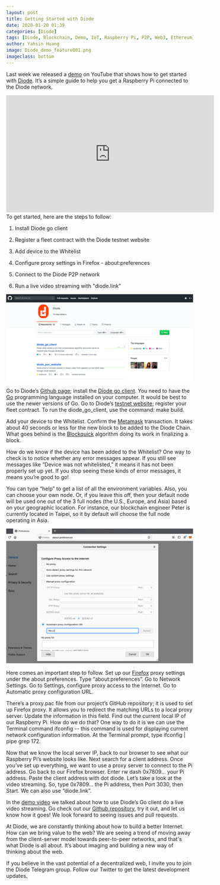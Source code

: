 ```yaml
---
layout: post
title: Getting Started with Diode
date: 2020-01-20 01:39
categories: [Diode]
tags: [Diode, Blockchain, Demo, IoT, Raspberry Pi, P2P, Web3, Ethereum]
author: Yahsin Huang
image: Diode_demo_feature001.png
imageclass: bottom
---
```


Last week we released a [demo](https://youtu.be/Zibg-6CClc4) on YouTube that shows how to get started with [Diode](https://github.com/diodechain). It’s a simple guide to help you get a Raspberry Pi connected to the Diode network.

<iframe width="560" height="315" src="https://www.youtube.com/embed/Zibg-6CClc4" frameborder="0" allow="accelerometer; autoplay; encrypted-media; gyroscope; picture-in-picture" allowfullscreen></iframe>

<br/>
To get started, here are the steps to follow:

1. Install Diode go client

2. Register a fleet contract with the Diode testnet website

3. Add device to the Whitelist

4. Configure proxy settings in Firefox - about:preferences

5. Connect to the Diode P2P network

6. Run a live video streaming with "diode.link"


![alt_text](/images/blog/Diode_demo_00.png "image_tooltip")

Go to Diode’s [Github page](https://github.com/diodechain); install the [Diode go client](https://github.com/diodechain/diode_go_client). You need to have the [Go](https://golang.org/) programming language installed on your computer. It would be best to use the newer versions of Go. Go to Diode’s [testnet website](https://diode.io/testnet/); register your fleet contract. To run the diode_go_client, use the command: make build.

Add your device to the Whitelist. Confirm the [Metamask](https://metamask.io/) transaction. It takes about 40 seconds or less for the new block to be added to the Diode Chain. What goes behind is the [Blockquick](https://eprint.iacr.org/2019/579.pdf) algorithm doing its work in finalizing a block.

How do we know if the device has been added to the Whitelist? One way to check is to notice whether any error messages appear. If you still see messages like “Device was not whitelisted,” it means it has not been properly set up yet. If you stop seeing these kinds of error messages, it means you’re good to go!

You can type “help” to get a list of all the environment variables. Also, you can choose your own node. Or, if you leave this off, then your default node will be used one out of the 3 full nodes (the U.S., Europe, and Asia) based on your geographic location. For instance, our blockchain engineer Peter is currently located in Taipei, so it by default will choose the full node operating in Asia.


![alt_text](/images/blog/Diode_demo_firefox.png "image_tooltip")

Here comes an important step to follow. Set up our [Firefox](https://www.mozilla.org/) proxy settings under the about preferences. Type “about:preferences”. Go to Network Settings. Go to Settings, configure proxy access to the Internet. Go to Automatic proxy configuration URL. 

There’s a proxy.pac file from our project’s GitHub repository; it is used to set up Firefox proxy. It allows you to redirect the matching URLs to a local proxy server. Update the information in this field. Find out the current local IP of our Raspberry Pi. How do we do that? One way to do it is we can use the Terminal command ifconfig -- this command is used for displaying current network configuration information. At the Terminal prompt, type ifconfig | pipe grep 172.

Now that we know the local server IP, back to our browser to see what our Raspberry Pi’s website looks like. Next search for a client address. Once you’ve set up everything, we want to use a proxy server to connect to the Pi address. Go back to our Firefox browser. Enter rw dash 0x7809… your Pi address. Paste the client address with dot diode. Let’s take a look at the video streaming. So, type 0x7809… the Pi address, then Port 3030, then Start. We can also use “diode.link”. 

In the [demo video](https://youtu.be/Zibg-6CClc4) we talked about how to use Diode’s Go client do a live video streaming. Go check out our [Github repository](https://github.com/diodechain), try it out, and let us know how it goes! We look forward to seeing issues and pull requests.

At Diode, we are constantly thinking about how to build a better Internet. How can we bring value to the web? We are seeing a trend of moving away from the client-server model towards peer-to-peer networks, and that's what Diode is all about. It’s about imaging and building a new way of thinking about the web. 

If you believe in the vast potential of a decentralized web, I invite you to join the Diode Telegram group. Follow our Twitter to get the latest development updates.
